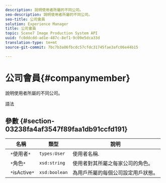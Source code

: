 ```yaml
---
description: 說明使用者所屬的不同公司。
seo-description: 說明使用者所屬的不同公司。
seo-title: 公司會員
solution: Experience Manager
title: 公司會員
topic: Scene7 Image Production System API
uuid: fc0ddcdd-ad1e-487c-8ef1-9c09e5dca33d
translation-type: tm+mt
source-git-commit: 7bc7b3a86fbcdc57cfdc31745fae3afc06e44b15

---
```



# 公司會員{#companymember}

說明使用者所屬的不同公司。

語法

## 參數 {#section-03238fa4af3547f89faa1db91ccfd191}

| 名稱 | 類型 | 說明 |
|---|---|---|
| ` *`使用者`*` | `types:User` | 使用者名稱. |
| ` *`角色`*` | `xsd:string` | 使用者對其所屬之每家公司的角色。 |
| ` *`isActive`*` | `xsd:boolean` | 為用戶所屬的每個公司設定用戶狀態。 |

